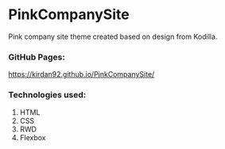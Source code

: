 # PinkCompanySite
Pink company site theme created based on design from Kodilla.


### GitHub Pages:
https://kirdan92.github.io/PinkCompanySite/

### Technologies used:
1. HTML
1. CSS 
1. RWD 
1. Flexbox
